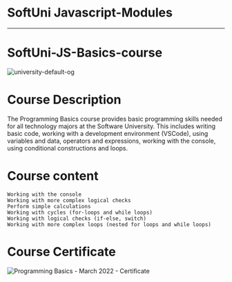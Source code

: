 # SoftUni Javascript-Modules
---------------------------------

# SoftUni-JS-Basics-course
![university-default-og](https://user-images.githubusercontent.com/105119768/167285408-bd8e3f88-de8c-4361-962a-be2e8967bd0c.png)

# Course Description

The Programming Basics course provides basic programming skills needed for all technology majors at the Software University. 
This includes writing basic code, working with a development environment (VSCode), using variables and data, operators and expressions,
working with the console, using conditional constructions and loops.

# Course content

    Working with the console
    Working with more complex logical checks
    Perform simple calculations
    Working with cycles (for-loops and while loops)
    Working with logical checks (if-else, switch)
    Working with more complex loops (nested for loops and while loops)

# Course Certificate

![Programming Basics - March 2022 - Certificate](https://user-images.githubusercontent.com/105119768/167285468-cf92893f-9ca6-4d9b-9b6c-1c4a5c6783a8.jpeg)

